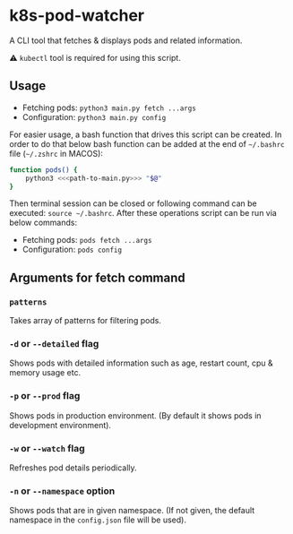 # k8s-pod-watcher

A CLI tool that fetches &amp; displays pods and related information.

⚠️ `kubectl` tool is required for using this script.

## Usage

- Fetching pods: `python3 main.py fetch ...args`
- Configuration: `python3 main.py config`

For easier usage, a bash function that drives this script can be created. In order to do that below bash function can be added at the end of `~/.bashrc` file (`~/.zshrc` in MACOS):

```bash
function pods() {
    python3 <<<path-to-main.py>>> "$@"
}
```

Then terminal session can be closed or following command can be executed: `source ~/.bashrc`. After these operations script can be run via below commands:

- Fetching pods: `pods fetch ...args`
- Configuration: `pods config`


## Arguments for fetch command

### `patterns`

Takes array of patterns for filtering pods.

### `-d` or `--detailed` flag

Shows pods with detailed information such as age, restart count, cpu &amp; memory usage etc.

### `-p` or `--prod` flag

Shows pods in production environment. (By default it shows pods in development environment).

### `-w` or `--watch` flag

Refreshes pod details periodically.

### `-n` or `--namespace` option

Shows pods that are in given namespace. (If not given, the default namespace in the `config.json` file will be used).
